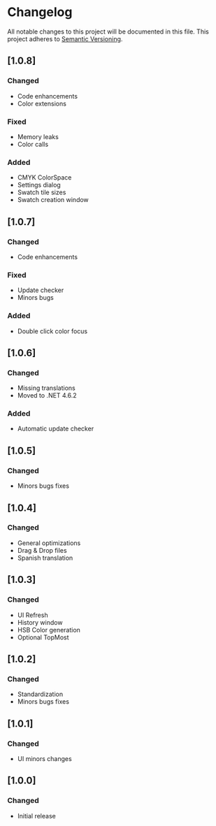 # Changelog
All notable changes to this project will be documented in this file.
This project adheres to [Semantic Versioning](http://semver.org/).

## [1.0.8]
### Changed
- Code enhancements
- Color extensions

### Fixed
- Memory leaks
- Color calls

### Added
- CMYK ColorSpace
- Settings dialog
- Swatch tile sizes
- Swatch creation window

## [1.0.7]
### Changed
- Code enhancements

### Fixed
- Update checker
- Minors bugs

### Added
- Double click color focus

## [1.0.6]
### Changed
- Missing translations
- Moved to .NET 4.6.2

### Added
- Automatic update checker

## [1.0.5]
### Changed
- Minors bugs fixes

## [1.0.4]
### Changed
- General optimizations
- Drag & Drop files
- Spanish translation

## [1.0.3]
### Changed
- UI Refresh
- History window
- HSB Color generation
- Optional TopMost

## [1.0.2]
### Changed
- Standardization
- Minors bugs fixes

## [1.0.1]
### Changed
- UI minors changes

## [1.0.0]
### Changed
- Initial release